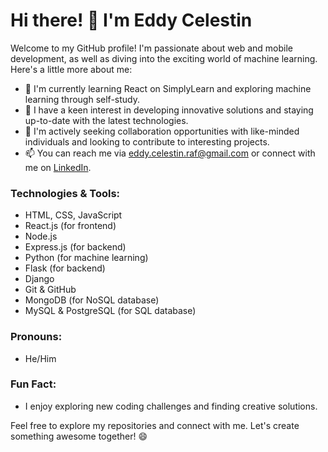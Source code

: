 # Hi there! 👋 I'm Eddy Celestin

Welcome to my GitHub profile! I'm passionate about web and mobile development, as well as diving into the exciting world of machine learning. Here's a little more about me:

- 🔭 I'm currently learning React on SimplyLearn and exploring machine learning through self-study.
- 🌱 I have a keen interest in developing innovative solutions and staying up-to-date with the latest technologies.
- 💼 I'm actively seeking collaboration opportunities with like-minded individuals and looking to contribute to interesting projects.
- 📫 You can reach me via [eddy.celestin.raf@gmail.com](mailto:eddy.celestin.raf@gmail.com) or connect with me on [LinkedIn](https://www.linkedin.com/in/rafanomezana-lovanirainy-theogene-eddy-celestin-5011a6271).

### Technologies & Tools:
- HTML, CSS, JavaScript
- React.js (for frontend)
- Node.js
- Express.js (for backend)
- Python (for machine learning)
- Flask (for backend)
- Django
- Git & GitHub
- MongoDB (for NoSQL database)
- MySQL & PostgreSQL (for SQL database)

### Pronouns:
- He/Him

### Fun Fact:
- I enjoy exploring new coding challenges and finding creative solutions.

Feel free to explore my repositories and connect with me. Let's create something awesome together! 😄

<!-- Connect with me on social media -->
<!-- [LinkedIn](https://www.linkedin.com/in/rafanomezana-lovanirainy-theogene-eddy-celestin-5011a6271)  -->
